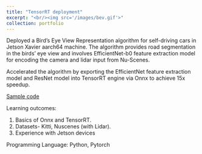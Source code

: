 ```yaml
---
title: "TensorRT deployment"
excerpt: "<br/><img src='/images/bev.gif'>" 
collection: portfolio
---
```


Deployed a Bird’s Eye View Representation algorithm for self-driving cars in Jetson Xavier aarch64 machine. The algorithm provides road segmentation in the birds’ eye view and involves EfficientNet-b0 feature extraction model for encoding the camera and lidar input from Nu-Scenes.

Accelerated the algorithm by exporting the EfficientNet feature extraction model and ResNet model into TensorRT engine
via Onnx to achieve 15x speedup.

[Sample code](https://github.com/vishnumh/TensorRT)

Learning outcomes: 
1. Basics of Onnx and TensorRT. 
2. Datasets- Kitti, Nuscenes (with Lidar).
3. Experience with Jetson devices



Programming Language:
Python, Pytorch